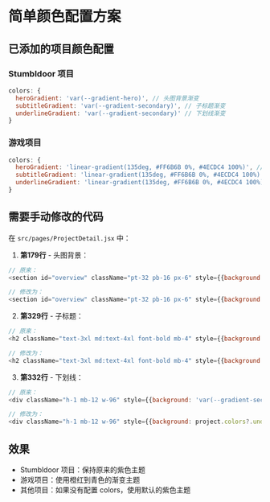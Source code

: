 # 简单颜色配置方案

## 已添加的项目颜色配置

### Stumbldoor 项目
```javascript
colors: {
  heroGradient: 'var(--gradient-hero)', // 头图背景渐变
  subtitleGradient: 'var(--gradient-secondary)', // 子标题渐变
  underlineGradient: 'var(--gradient-secondary)' // 下划线渐变
}
```

### 游戏项目
```javascript
colors: {
  heroGradient: 'linear-gradient(135deg, #FF6B6B 0%, #4ECDC4 100%)', // 橙红到青色
  subtitleGradient: 'linear-gradient(135deg, #FF6B6B 0%, #4ECDC4 100%)', // 橙红到青色
  underlineGradient: 'linear-gradient(135deg, #FF6B6B 0%, #4ECDC4 100%)' // 橙红到青色
}
```

## 需要手动修改的代码

在 `src/pages/ProjectDetail.jsx` 中：

1. **第179行** - 头图背景：
```javascript
// 原来：
<section id="overview" className="pt-32 pb-16 px-6" style={{background: 'var(--gradient-hero)'}}>

// 修改为：
<section id="overview" className="pt-32 pb-16 px-6" style={{background: project.colors?.heroGradient || 'var(--gradient-hero)'}}>
```

2. **第329行** - 子标题：
```javascript
// 原来：
<h2 className="text-3xl md:text-4xl font-bold mb-4" style={{background: 'var(--gradient-secondary)', WebkitBackgroundClip: 'text', WebkitTextFillColor: 'transparent', backgroundClip: 'text'}}>

// 修改为：
<h2 className="text-3xl md:text-4xl font-bold mb-4" style={{background: project.colors?.subtitleGradient || 'var(--gradient-secondary)', WebkitBackgroundClip: 'text', WebkitTextFillColor: 'transparent', backgroundClip: 'text'}}>
```

3. **第332行** - 下划线：
```javascript
// 原来：
<div className="h-1 mb-12 w-96" style={{background: 'var(--gradient-secondary)'}}></div>

// 修改为：
<div className="h-1 mb-12 w-96" style={{background: project.colors?.underlineGradient || 'var(--gradient-secondary)'}}></div>
```

## 效果
- Stumbldoor 项目：保持原来的紫色主题
- 游戏项目：使用橙红到青色的渐变主题
- 其他项目：如果没有配置 colors，使用默认的紫色主题
